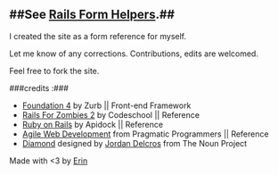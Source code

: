 ##See [Rails Form Helpers](http://hashtagerinl.github.com/rails-forms-candy/).##
-----

I created the site as a form reference for myself.  

Let me know of any corrections. Contributions, edits are welcomed.

Feel free to fork the site.

###credits :###
<ul><li><a href="http://foundation.zurb.com/" target="_blank">Foundation 4</a> by Zurb || Front-end Framework</li>
				<li><a href="http://codeschool.com/" target="_blank">Rails For Zombies 2</a> by Codeschool || Reference</li>
				<li><a href="http://apidock.com/rails/" target="_blank">Ruby on Rails</a> by Apidock || Reference</li>
				<li><a href="http://erinl.ee/WSbeIl" target="_blank">Agile Web Development</a> from Pragmatic Programmers || Reference</li>
				<li><a href="http://thenounproject.com/noun/diamond/#icon-No3228" target="_blank">Diamond</a> designed by <a href="http://thenounproject.com/jordan.delcros" target="_blank">Jordan Delcros</a> from The Noun Project</li>
			</ul>			
<p>Made with <3 by <a href="http://www.erinandcode.com" target="_blank">Erin</a></p>